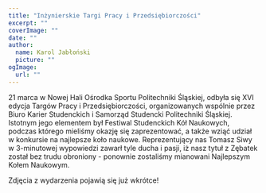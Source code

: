 ```yaml
---
title: "Inżynierskie Targi Pracy i Przedsiębiorczości"
excerpt: ""
coverImage: ""
date: ""
author:
  name: Karol Jabłoński
  picture: ""
ogImage:
  url: ""
---
```


21 marca w Nowej Hali Ośrodka Sportu Politechniki Śląskiej, odbyła się XVI edycja Targów Pracy i Przedsiębiorczości, organizowanych wspólnie przez Biuro Karier Studenckich i Samorząd Studencki Politechniki Śląskiej. Istotnym jego elementem był Festiwal Studenckich Kół Naukowych, podczas którego mieliśmy okazję się zaprezentować, a także wziąć udział w konkursie na najlepsze koło naukowe. Reprezentujący nas Tomasz Siwy w 3-minutowej wypowiedzi zawarł tyle ducha i pasji, iż nasz tytuł z Zębatek został bez trudu obroniony - ponownie zostaliśmy mianowani Najlepszym Kołem Naukowym.

Zdjęcia z wydarzenia pojawią się już wkrótce!